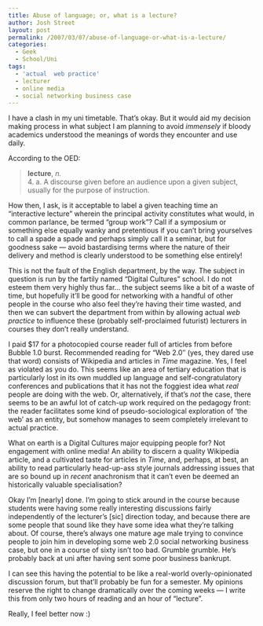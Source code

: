 ```yaml
---
title: Abuse of language; or, what is a lecture?
author: Josh Street
layout: post
permalink: /2007/03/07/abuse-of-language-or-what-is-a-lecture/
categories:
  - Geek
  - School/Uni
tags:
  - 'actual  web practice'
  - lecturer
  - online media
  - social networking business case
---
```

I have a clash in my uni timetable. That&#8217;s okay. But it would aid my decision making process in what subject I am planning to avoid *immensely* if bloody academics understood the meanings of words they encounter and use daily.

According to the OED:

> **lecture**, *n.*  
> 4. a. A discourse given before an audience upon a given subject, usually for the purpose of instruction.

How then, I ask, is it acceptable to label a given teaching time an &#8220;interactive lecture&#8221; wherein the principal activity constitutes what would, in common parlance, be termed &#8220;group work&#8221;? Call if a symposium or something else equally wanky and pretentious if you can&#8217;t bring yourselves to call a spade a spade and perhaps simply call it a seminar, but for goodness sake &#8212; avoid bastardising terms where the nature of their delivery and method is clearly understood to be something else entirely!

This is not the fault of the English department, by the way. The subject in question is run by the fartily named &#8220;Digital Cultures&#8221; school. I do not esteem them very highly thus far&#8230; the subject seems like a bit of a waste of time, but hopefully it&#8217;ll be good for networking with a handful of other people in the course who also feel they&#8217;re having their time wasted, and then we can subvert the department from within by allowing actual *web practice* to influence these (probably self-proclaimed futurist) lecturers in courses they don&#8217;t really understand.

I paid $17 for a photocopied course reader full of articles from before Bubble 1.0 burst. Recommended reading for &#8220;Web 2.0&#8243; (yes, they dared use that word) consists of Wikipedia and articles in *Time* magazine. Yes, I feel as violated as you do. This seems like an area of tertiary education that is particularly lost in its own muddled up language and self-congratulatory conferences and publications that it has not the foggiest idea what *real* people are doing with the web. Or, alternatively, if that&#8217;s *not* the case, there seems to be an awful lot of catch-up work required on the pedagogy front: the reader facilitates some kind of pseudo-sociological exploration of &#8216;the web&#8217; as an entity, but somehow manages to seem completely irrelevant to actual practice.

What on earth is a Digital Cultures major equipping people for? Not engagement with online media! An ability to discern a quality Wikipedia article, and a cultivated taste for articles in *Time*, and, perhaps, at best, an ability to read particularly head-up-ass style journals addressing issues that are so bound up in *recent* anachronism that it can&#8217;t even be deemed an historically valuable specialisation?

Okay I&#8217;m [nearly] done. I&#8217;m going to stick around in the course because students were having some really interesting discussions fairly independently of the lecturer&#8217;s [sic] direction today, and because there are some people that sound like they have some idea what they&#8217;re talking about. Of course, there&#8217;s always one mature age male trying to convince people to join him in developing some web 2.0 social networking business case, but one in a course of sixty isn&#8217;t too bad. Grumble grumble. He&#8217;s probably back at uni after having sent some poor business bankrupt.

I can see this having the potential to be like a real-world overly-opinionated discussion forum, but that&#8217;ll probably be fun for a semester. My opinions reserve the right to change dramatically over the coming weeks &#8212; I write this from only two hours of reading and an hour of &#8220;lecture&#8221;.

Really, I feel better now :)